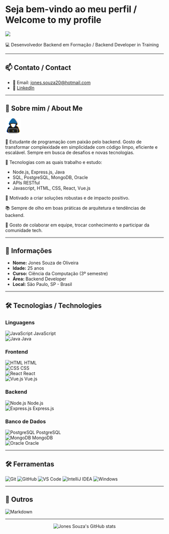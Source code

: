 # Seja bem-vindo ao meu perfil / Welcome to my profile

<img src="https://github.com/JonesSouza20/GifGitHub/blob/main/GifGitHub.gif?raw=true" width="360" height="auto">

💻 Desenvolvedor Backend em Formação / Backend Developer in Training

---

## 📫 Contato / Contact

- 📧 Email: [jones.souza20@hotmail.com](mailto:jones.souza20@hotmail.com)
- 🔗 [LinkedIn](https://www.linkedin.com/in/jones-souza/)

---

## 📖 Sobre mim / About Me

<picture>
  <img src="https://github.com/0xAbdulKhalid/0xAbdulKhalid/raw/main/assets/mdImages/about_me.gif" width="50px">
</picture>

🚀 Estudante de programação com paixão pelo backend. Gosto de transformar complexidade em simplicidade com código limpo, eficiente e escalável. Sempre em busca de desafios e novas tecnologias.

🌟 Tecnologias com as quais trabalho e estudo:
- Node.js, Express.js, Java
- SQL, PostgreSQL, MongoDB, Oracle
- APIs RESTful
- Javascript, HTML, CSS, React, Vue.js

🎯 Motivado a criar soluções robustas e de impacto positivo.

📚 Sempre de olho em boas práticas de arquitetura e tendências de backend.

🤝 Gosto de colaborar em equipe, trocar conhecimento e participar da comunidade tech.

---

## 📌 Informações

- **Nome:** Jones Souza de Oliveira  
- **Idade:** 25 anos  
- **Curso:** Ciência da Computação (3º semestre)  
- **Área:** Backend Developer  
- **Local:** São Paulo, SP - Brasil  

---

## 🛠️ Tecnologias / Technologies

### Linguagens

<img src="https://upload.wikimedia.org/wikipedia/commons/6/6a/JavaScript-logo.png" alt="JavaScript" width="40"> JavaScript  
<img src="https://cdn.jsdelivr.net/gh/devicons/devicon/icons/java/java-original.svg" alt="Java" width="40"> Java  

### Frontend

<img src="https://upload.wikimedia.org/wikipedia/commons/6/61/HTML5_logo_and_wordmark.svg" alt="HTML" width="40"> HTML  
<img src="https://upload.wikimedia.org/wikipedia/commons/d/d5/CSS3_logo_and_wordmark.svg" alt="CSS" width="40"> CSS  
<img src="https://cdn.jsdelivr.net/gh/devicons/devicon/icons/react/react-original.svg" alt="React" width="40"> React  
<img src="https://cdn.jsdelivr.net/gh/devicons/devicon/icons/vuejs/vuejs-original.svg" alt="Vue.js" width="40"> Vue.js  

### Backend

<img src="https://cdn.jsdelivr.net/gh/devicons/devicon/icons/nodejs/nodejs-original.svg" alt="Node.js" width="40"> Node.js  
<img src="https://i.pinimg.com/564x/5d/09/32/5d0932d4dd17c926806635893260205e.jpg" alt="Express.js" width="90"> Express.js  

### Banco de Dados

<img src="https://cdn.jsdelivr.net/gh/devicons/devicon/icons/postgresql/postgresql-original.svg" alt="PostgreSQL" width="40"> PostgreSQL  
<img src="https://i.pinimg.com/564x/7e/ea/54/7eea54df0dd614c399c2288ffc5bcbd4.jpg" alt="MongoDB" width="90"> MongoDB  
<img src="https://upload.wikimedia.org/wikipedia/commons/thumb/5/50/Oracle_logo.svg/480px-Oracle_logo.svg.png" alt="Oracle" width="90"> Oracle  

---

## 🛠️ Ferramentas

<img src="https://img.shields.io/badge/GIT-E44C30?style=for-the-badge&logo=git&logoColor=white" alt="Git">  
<img src="https://img.shields.io/badge/GitHub-100000?style=for-the-badge&logo=github&logoColor=white" alt="GitHub">  
<img src="https://img.shields.io/badge/Visual_Studio_Code-0078D4?style=for-the-badge&logo=visual%20studio%20code&logoColor=white" alt="VS Code">  
<img src="https://img.shields.io/badge/IntelliJ_IDEA-000000?style=for-the-badge&logo=intellij-idea&logoColor=white" alt="IntelliJ IDEA">  
<img src="https://img.shields.io/badge/Windows-0078D6?style=for-the-badge&logo=windows&logoColor=white" alt="Windows">  

---

## 📄 Outros

<img src="https://img.shields.io/badge/Markdown-000000?style=for-the-badge&logo=markdown&logoColor=white" alt="Markdown">

---

<div align="center">
  <img src="https://github-readme-stats.vercel.app/api?username=JonesSouza20&show_icons=true&theme=tokyonight" alt="Jones Souza's GitHub stats">
</div>
